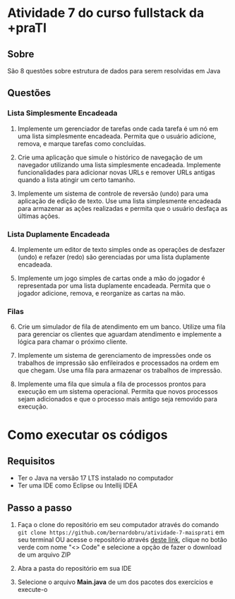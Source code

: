 # Atividade 7 do curso fullstack da +praTI

## Sobre

São 8 questões sobre estrutura de dados para serem resolvidas em Java

## Questões

### Lista Simplesmente Encadeada

1. Implemente um gerenciador de tarefas onde cada tarefa é um nó em uma lista simplesmente encadeada. Permita que o usuário adicione, remova, e marque tarefas como concluídas.

2. Crie uma aplicação que simule o histórico de navegação de um navegador utilizando uma lista simplesmente encadeada. Implemente funcionalidades para adicionar novas URLs e remover URLs antigas quando a lista atingir um certo tamanho.

3. Implemente um sistema de controle de reversão (undo) para uma aplicação de edição de texto. Use uma lista simplesmente encadeada para armazenar as ações realizadas e permita que o usuário desfaça as últimas ações.

### Lista Duplamente Encadeada

4. Implemente um editor de texto simples onde as operações de desfazer (undo) e refazer (redo) são gerenciadas por uma lista duplamente encadeada.

5. Implemente um jogo simples de cartas onde a mão do jogador é representada por uma lista duplamente encadeada. Permita que o jogador adicione, remova, e reorganize as cartas na mão.

### Filas

6. Crie um simulador de fila de atendimento em um banco. Utilize uma fila para gerenciar os clientes que aguardam atendimento e implemente a lógica para chamar o próximo cliente.

7. Implemente um sistema de gerenciamento de impressões onde os trabalhos de impressão são enfileirados e processados na ordem em que chegam. Use uma fila para armazenar os trabalhos de impressão.

8. Implemente uma fila que simula a fila de processos prontos para execução em um sistema operacional. Permita que novos processos sejam adicionados e que o processo mais antigo seja removido para execução.

# Como executar os códigos

## Requisitos

- Ter o Java na versão 17 LTS instalado no computador
- Ter uma IDE como Eclipse ou Intellij IDEA

## Passo a passo

1. Faça o clone do repositório em seu computador através do comando `git clone https://github.com/bernardobru/atividade-7-maisprati` em seu terminal OU acesse o repositório através [deste link](https://github.com/bernardobru/atividade-7-maisprati), clique no botão verde com nome "<> Code" e selecione a opção de fazer o download de um arquivo ZIP

2. Abra a pasta do repositório em sua IDE

3. Selecione o arquivo **Main.java** de um dos pacotes dos exercícios e execute-o